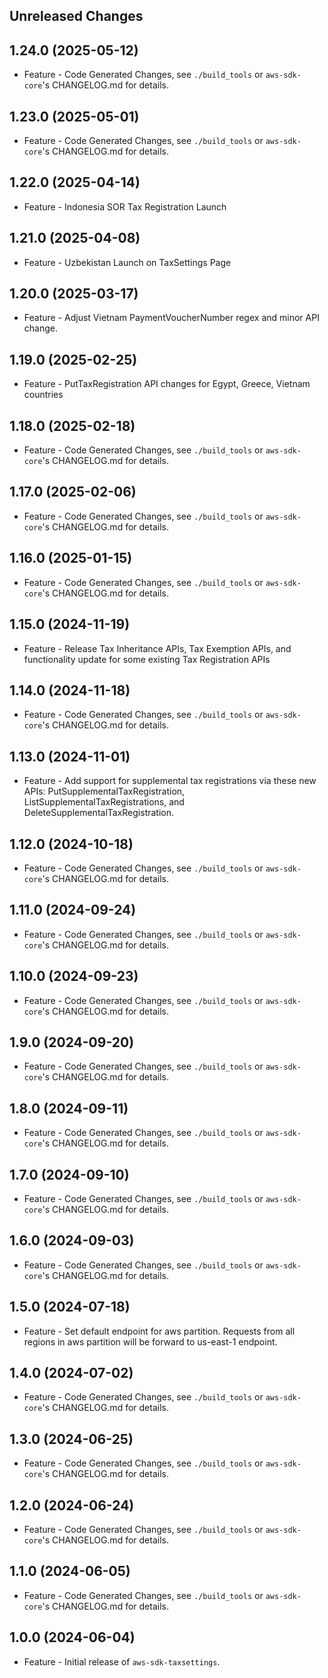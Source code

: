 Unreleased Changes
------------------

1.24.0 (2025-05-12)
------------------

* Feature - Code Generated Changes, see `./build_tools` or `aws-sdk-core`'s CHANGELOG.md for details.

1.23.0 (2025-05-01)
------------------

* Feature - Code Generated Changes, see `./build_tools` or `aws-sdk-core`'s CHANGELOG.md for details.

1.22.0 (2025-04-14)
------------------

* Feature - Indonesia SOR Tax Registration Launch

1.21.0 (2025-04-08)
------------------

* Feature - Uzbekistan Launch on TaxSettings Page

1.20.0 (2025-03-17)
------------------

* Feature - Adjust Vietnam PaymentVoucherNumber regex and minor API change.

1.19.0 (2025-02-25)
------------------

* Feature - PutTaxRegistration API changes for Egypt, Greece, Vietnam countries

1.18.0 (2025-02-18)
------------------

* Feature - Code Generated Changes, see `./build_tools` or `aws-sdk-core`'s CHANGELOG.md for details.

1.17.0 (2025-02-06)
------------------

* Feature - Code Generated Changes, see `./build_tools` or `aws-sdk-core`'s CHANGELOG.md for details.

1.16.0 (2025-01-15)
------------------

* Feature - Code Generated Changes, see `./build_tools` or `aws-sdk-core`'s CHANGELOG.md for details.

1.15.0 (2024-11-19)
------------------

* Feature - Release Tax Inheritance APIs,  Tax Exemption APIs, and functionality update for some existing Tax Registration APIs

1.14.0 (2024-11-18)
------------------

* Feature - Code Generated Changes, see `./build_tools` or `aws-sdk-core`'s CHANGELOG.md for details.

1.13.0 (2024-11-01)
------------------

* Feature - Add support for supplemental tax registrations via these new APIs: PutSupplementalTaxRegistration, ListSupplementalTaxRegistrations, and DeleteSupplementalTaxRegistration.

1.12.0 (2024-10-18)
------------------

* Feature - Code Generated Changes, see `./build_tools` or `aws-sdk-core`'s CHANGELOG.md for details.

1.11.0 (2024-09-24)
------------------

* Feature - Code Generated Changes, see `./build_tools` or `aws-sdk-core`'s CHANGELOG.md for details.

1.10.0 (2024-09-23)
------------------

* Feature - Code Generated Changes, see `./build_tools` or `aws-sdk-core`'s CHANGELOG.md for details.

1.9.0 (2024-09-20)
------------------

* Feature - Code Generated Changes, see `./build_tools` or `aws-sdk-core`'s CHANGELOG.md for details.

1.8.0 (2024-09-11)
------------------

* Feature - Code Generated Changes, see `./build_tools` or `aws-sdk-core`'s CHANGELOG.md for details.

1.7.0 (2024-09-10)
------------------

* Feature - Code Generated Changes, see `./build_tools` or `aws-sdk-core`'s CHANGELOG.md for details.

1.6.0 (2024-09-03)
------------------

* Feature - Code Generated Changes, see `./build_tools` or `aws-sdk-core`'s CHANGELOG.md for details.

1.5.0 (2024-07-18)
------------------

* Feature - Set default endpoint for aws partition. Requests from all regions in aws partition will be forward to us-east-1 endpoint.

1.4.0 (2024-07-02)
------------------

* Feature - Code Generated Changes, see `./build_tools` or `aws-sdk-core`'s CHANGELOG.md for details.

1.3.0 (2024-06-25)
------------------

* Feature - Code Generated Changes, see `./build_tools` or `aws-sdk-core`'s CHANGELOG.md for details.

1.2.0 (2024-06-24)
------------------

* Feature - Code Generated Changes, see `./build_tools` or `aws-sdk-core`'s CHANGELOG.md for details.

1.1.0 (2024-06-05)
------------------

* Feature - Code Generated Changes, see `./build_tools` or `aws-sdk-core`'s CHANGELOG.md for details.

1.0.0 (2024-06-04)
------------------

* Feature - Initial release of `aws-sdk-taxsettings`.

